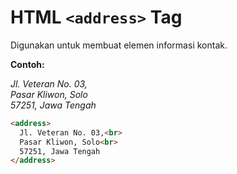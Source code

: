 # HTML `<address>` Tag

Digunakan untuk membuat elemen informasi kontak.

<div class="example">
	<p class="example__label"><strong>Contoh:</strong></p>
	<div class="example__preview">
        <address>
        Jl. Veteran No. 03,<br>
        Pasar Kliwon, Solo<br>
        57251, Jawa Tengah
        </address>
	</div>
</div>

```html
<address>
  Jl. Veteran No. 03,<br>
  Pasar Kliwon, Solo<br>
  57251, Jawa Tengah
</address>
```
